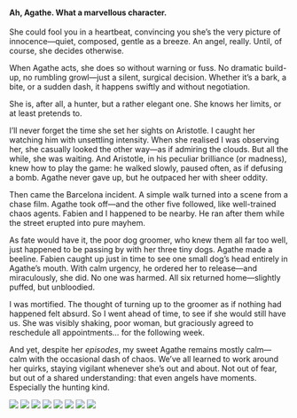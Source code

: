 <h4>Ah, Agathe. What a marvellous character.</h4>

She could fool you in a heartbeat, convincing you she’s the very picture of innocence—quiet, composed, gentle as a breeze. An angel, really. Until, of course, she decides otherwise.

When Agathe acts, she does so without warning or fuss. No dramatic build-up, no rumbling growl—just a silent, surgical decision. Whether it’s a bark, a bite, or a sudden dash, it happens swiftly and without negotiation.

She is, after all, a hunter, but a rather elegant one. She knows her limits, or at least pretends to.

I’ll never forget the time she set her sights on Aristotle. I caught her watching him with unsettling intensity. When she realised I was observing her, she casually looked the other way—as if admiring the clouds. But all the while, she was waiting. And Aristotle, in his peculiar brilliance (or madness), knew how to play the game: he walked slowly, paused often, as if defusing a bomb. Agathe never gave up, but he outpaced her with sheer oddity.

Then came the Barcelona incident. A simple walk turned into a scene from a chase film. Agathe took off—and the other five followed, like well-trained chaos agents. Fabien and I happened to be nearby. He ran after them while the street erupted into pure mayhem.

As fate would have it, the poor dog groomer, who knew them all far too well, just happened to be passing by with her three tiny dogs. Agathe made a beeline. Fabien caught up just in time to see one small dog’s head entirely in Agathe’s mouth. With calm urgency, he ordered her to release—and miraculously, she did. No one was harmed. All six returned home—slightly puffed, but unbloodied.

I was mortified. The thought of turning up to the groomer as if nothing had happened felt absurd. So I went ahead of time, to see if she would still have us. She was visibly shaking, poor woman, but graciously agreed to reschedule all appointments… for the following week.

And yet, despite her _episodes_, my sweet Agathe remains mostly calm—calm with the occasional dash of chaos. We’ve all learned to work around her quirks, staying vigilant whenever she’s out and about. Not out of fear, but out of a shared understanding: that even angels have moments. Especially the hunting kind.

![](96.JPG)
![](97.JPG)
![](98.JPG)
![](99.JPG)
![](100.JPG)
![](101.JPG)
![](102.JPG)
![](103.JPG)
<p></p>
